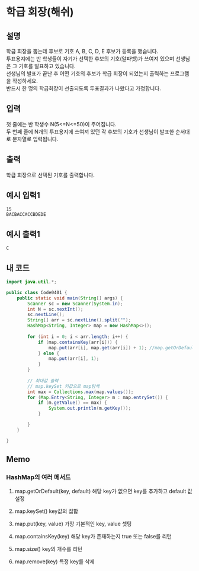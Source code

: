 # 학급 회장(해쉬)

## 설명
학급 회장을 뽑는데 후보로 기호 A, B, C, D, E 후보가 등록을 했습니다.  
투표용지에는 반 학생들이 자기가 선택한 후보의 기호(알파벳)가 쓰여져 있으며 선생님은 그 기호를 발표하고 있습니다.  
선생님의 발표가 끝난 후 어떤 기호의 후보가 학급 회장이 되었는지 출력하는 프로그램을 작성하세요.  
반드시 한 명의 학급회장이 선출되도록 투표결과가 나왔다고 가정합니다.

## 입력
첫 줄에는 반 학생수 N(5<=N<=50)이 주어집니다.  
두 번째 줄에 N개의 투표용지에 쓰여져 있던 각 후보의 기호가 선생님이 발표한 순서대로 문자열로 입력됩니다.

## 출력
학급 회장으로 선택된 기호를 출력합니다.

## 예시 입력1
```
15
BACBACCACCBDEDE
```

## 예시 출력1
```
C
```

## 내 코드
```java
import java.util.*;

public class Code0401 {
	public static void main(String[] args) {
		Scanner sc = new Scanner(System.in);
		int N = sc.nextInt();
		sc.nextLine();
		String[] arr = sc.nextLine().split("");
		HashMap<String, Integer> map = new HashMap<>();
		
		for (int i = 0; i < arr.length; i++) {
			if (map.containsKey(arr[i])) {
				map.put(arr[i], map.get(arr[i]) + 1); //map.getOrDefault
			} else {
				map.put(arr[i], 1);
			}
		}
		
		// 최대값 출력
		// map.keySet 키값으로 map탐색
		int max = Collections.max(map.values());
		for (Map.Entry<String, Integer> m : map.entrySet()) {
			if (m.getValue() == max) {
				System.out.println(m.getKey());
			}

		}
	}

}

```

## Memo
### HashMap의 여러 메서드
1. map.getOrDefault(key, default)
해당 key가 없으면 key를 추가하고 default 값 설정

2. map.keySet()
key값의 집합

3. map.put(key, value)
가장 기본적인 key, value 셋팅

4. map.containsKey(key)
해당 key가 존재하는지 true 또는 false를 리턴

5. map.size()
key의 개수를 리턴

6. map.remove(key)
특정 key를 삭제